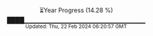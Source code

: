 <p align="center">
⏳Year Progress (14.28 %) <br>
████▁▁▁▁▁▁▁▁▁▁▁▁▁▁▁▁▁▁▁▁▁▁▁▁▁▁ <br>
<sub>Updated: Thu, 22 Feb 2024 06:20:57 GMT</sub>
</p>

